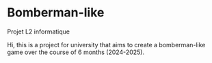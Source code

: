 # Bomberman-like
Projet L2 informatique 

Hi, this is a project for university that aims to create a bomberman-like game over the course of 6 months (2024-2025).
